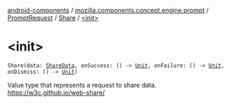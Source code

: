 [android-components](../../../index.md) / [mozilla.components.concept.engine.prompt](../../index.md) / [PromptRequest](../index.md) / [Share](index.md) / [&lt;init&gt;](./-init-.md)

# &lt;init&gt;

`Share(data: `[`ShareData`](../../-share-data/index.md)`, onSuccess: () -> `[`Unit`](https://kotlinlang.org/api/latest/jvm/stdlib/kotlin/-unit/index.html)`, onFailure: () -> `[`Unit`](https://kotlinlang.org/api/latest/jvm/stdlib/kotlin/-unit/index.html)`, onDismiss: () -> `[`Unit`](https://kotlinlang.org/api/latest/jvm/stdlib/kotlin/-unit/index.html)`)`

Value type that represents a request to share data.
https://w3c.github.io/web-share/

